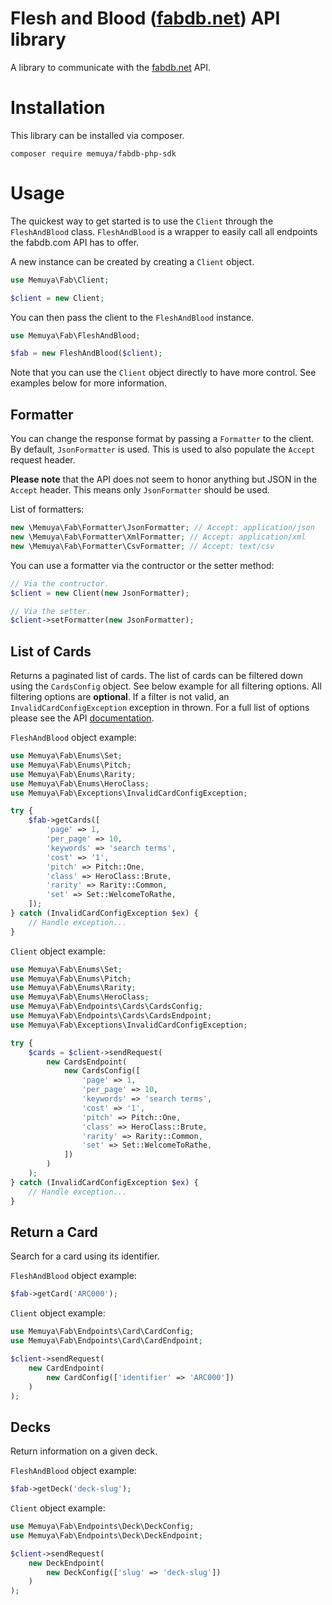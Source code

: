 
# Flesh and Blood ([fabdb.net](https://fabdb.net/resources/api)) API library
A library to communicate with the [fabdb.net](https://fabdb.net/resources/api) API.

# Installation
This library can be installed via composer.

```
composer require memuya/fabdb-php-sdk
```

# Usage
The quickest way to get started is to use the `Client` through the `FleshAndBlood` class. `FleshAndBlood` is a wrapper to easily call all endpoints the fabdb.com API has to offer.

A new instance can be created by creating a `Client` object.

```php
use Memuya\Fab\Client;

$client = new Client;
```

You can then pass the client to the `FleshAndBlood` instance.

```php
use Memuya\Fab\FleshAndBlood;

$fab = new FleshAndBlood($client);
```

Note that you can use the `Client` object directly to have more control. See examples below for more information.

## Formatter
You can change the response format by passing a `Formatter` to the client. By default, `JsonFormatter` is used. This is used to also populate the `Accept` request header.

**Please note** that the API does not seem to honor anything but JSON in the `Accept` header. This means only `JsonFormatter` should be used.

List of formatters:
```php
new \Memuya\Fab\Formatter\JsonFormatter; // Accept: application/json
new \Memuya\Fab\Formatter\XmlFormatter; // Accept: application/xml
new \Memuya\Fab\Formatter\CsvFormatter; // Accept: text/csv
```

You can use a formatter via the contructor or the setter method:
```php
// Via the contructor.
$client = new Client(new JsonFormatter);

// Via the setter.
$client->setFormatter(new JsonFormatter);
```

## List of Cards
Returns a paginated list of cards. The list of cards can be filtered down using the `CardsConfig` object. See below example for all filtering options. All filtering options are **optional**. If a filter is not valid, an `InvalidCardConfigException` exception in thrown.
For a full list of options please see the API [documentation](https://fabdb.net/resources/api).

`FleshAndBlood` object example:
```php
use Memuya\Fab\Enums\Set;
use Memuya\Fab\Enums\Pitch;
use Memuya\Fab\Enums\Rarity;
use Memuya\Fab\Enums\HeroClass;
use Memuya\Fab\Exceptions\InvalidCardConfigException;

try {
    $fab->getCards([
        'page' => 1,
        'per_page' => 10,
        'keywords' => 'search terms',
        'cost' => '1',
        'pitch' => Pitch::One,
        'class' => HeroClass::Brute,
        'rarity' => Rarity::Common,
        'set' => Set::WelcomeToRathe,
    ]);
} catch (InvalidCardConfigException $ex) {
    // Handle exception...
}
```

`Client` object example:
```php
use Memuya\Fab\Enums\Set;
use Memuya\Fab\Enums\Pitch;
use Memuya\Fab\Enums\Rarity;
use Memuya\Fab\Enums\HeroClass;
use Memuya\Fab\Endpoints\Cards\CardsConfig;
use Memuya\Fab\Endpoints\Cards\CardsEndpoint;
use Memuya\Fab\Exceptions\InvalidCardConfigException;

try {
    $cards = $client->sendRequest(
        new CardsEndpoint(
            new CardsConfig([
                'page' => 1,
                'per_page' => 10,
                'keywords' => 'search terms',
                'cost' => '1',
                'pitch' => Pitch::One,
                'class' => HeroClass::Brute,
                'rarity' => Rarity::Common,
                'set' => Set::WelcomeToRathe,
            ])
        )
    );
} catch (InvalidCardConfigException $ex) {
    // Handle exception...
}
```
## Return a Card
Search for a card using its identifier.

`FleshAndBlood` object example:
```php
$fab->getCard('ARC000');
```

`Client` object example:
```php
use Memuya\Fab\Endpoints\Card\CardConfig;
use Memuya\Fab\Endpoints\Card\CardEndpoint;

$client->sendRequest(
    new CardEndpoint(
        new CardConfig(['identifier' => 'ARC000'])
    )
);
```

## Decks
Return information on a given deck.

`FleshAndBlood` object example:
```php
$fab->getDeck('deck-slug');
```

`Client` object example:
```php
use Memuya\Fab\Endpoints\Deck\DeckConfig;
use Memuya\Fab\Endpoints\Deck\DeckEndpoint;

$client->sendRequest(
    new DeckEndpoint(
        new DeckConfig(['slug' => 'deck-slug'])
    )
);
```